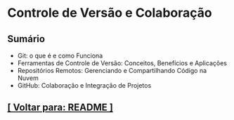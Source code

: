 # Controle de Versão e Colaboração

## Sumário

- Git: o que é e como Funciona
- Ferramentas de Controle de Versão: Conceitos, Benefícios e Aplicações
- Repositórios Remotos: Gerenciando e Compartilhando Código na Nuvem
- GitHub: Colaboração e Integração de Projetos

## [[ Voltar para: README ]](../README.md#controle-versao-colaboracao)